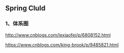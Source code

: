 ## Spring Cluld


### 1、体系图



http://www.cnblogs.com/lexiaofei/p/6808152.html
 


https://www.cnblogs.com/king-brook/p/9485821.html